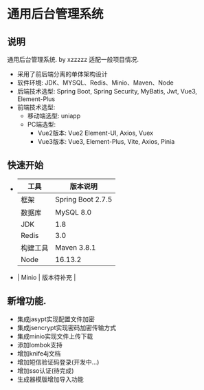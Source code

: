 # 通用后台管理系统

## 说明
通用后台管理系统. by xzzzzz
适配一般项目情况.

- 采用了前后端分离的单体架构设计
- 软件环境: JDK、MYSQL、Redis、Minio、Maven、Node
- 后端技术选型: Spring Boot, Spring Security, MyBatis, Jwt, Vue3, Element-Plus
- 前端技术选型:
  - 移动端选型: uniapp 
  - PC端选型:
    - Vue2版本: Vue2 Element-UI, Axios, Vuex
    - Vue3版本: Vue3, Element-Plus, Vite, Axios, Pinia
## 快速开始
- | 工具    | 版本说明              |
  |-------|-------------------|
  | 框架    | Spring Boot 2.7.5 |
  | 数据库   | MySQL 8.0         |
  | JDK   | 1.8               |
  | Redis | 3.0               |
  | 构建工具  | Maven 3.8.1       |
  | Node  | 16.13.2           |
- | Minio | 版本待补充             |

## 新增功能.
- 集成jasypt实现配置文件加密
- 集成jsencrypt实现密码加密传输方式
- 集成minio实现文件上传下载
- 添加lombok支持
- 增加knife4j文档
- 增加短信验证码登录(开发中...)
- 增加sso认证(待完成)
- 生成器模版增加导入功能
